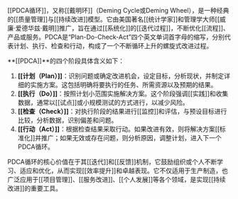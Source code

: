 [[PDCA循环]]，又称[[戴明环]]（Deming Cycle或Deming Wheel），是一种经典的[[质量管理]]与[[持续改进]]模型。它由美国著名[[统计学家]]和管理学大师[[威廉·爱德华兹·戴明]]推广，旨在通过[[系统化]]的[[迭代过程]]，不断优化[[流程]]、产品或服务。PDCA是“Plan-Do-Check-Act”四个英文单词首字母的缩写，分别代表计划、执行、检查和行动，构成了一个不断循环上升的螺旋式改进过程。

**[[PDCA]]**的四个阶段具体含义如下：
1.  **[[计划（Plan）]]**：识别问题或确定改进机会，设定目标，分析现状，并制定详细的实施方案。这包括明确将要执行的任务、所需资源以及预期的结果。
2.  **[[执行（Do）]]**：按照计划小范围实施解决方案。这个阶段强调[[实践]]和收集数据，通常以[[试点]]或小规模测试的方式进行，以减少风险。
3.  **[[检查（Check）]]**：对执行阶段的结果进行[[监控]]和评估，与预设目标进行比较，分析数据，识别偏差和问题。
4.  **[[行动（Act）]]**：根据检查结果采取行动。如果改进有效，则将解决方案[[标准化]]并推广；如果无效或存在问题，则分析原因，调整计划，进入下一个PDCA循环。

PDCA循环的核心价值在于其[[迭代]]和[[反馈]]机制，它鼓励组织或个人不断学习、适应和优化，从而实现[[效率提升]]和卓越表现。它不仅适用于生产制造，也广泛应用于[[项目管理]]、[[服务改进]]、[[个人发展]]等各个领域，是实现[[持续改进]]的重要工具。